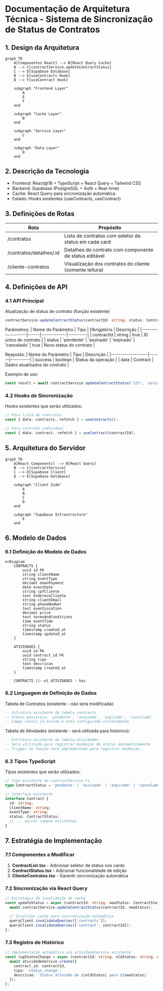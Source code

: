 # Documentação de Arquitetura Técnica - Sistema de Sincronização de Status de Contratos

## 1. Design da Arquitetura

```mermaid
graph TD
    A[Componentes React] --> B[React Query Cache]
    B --> C[contractService.updateContractStatus]
    C --> D[Supabase Database]
    B --> E[useContracts Hook]
    B --> F[useContract Hook]
    
    subgraph "Frontend Layer"
        A
        E
        F
    end
    
    subgraph "Cache Layer"
        B
    end
    
    subgraph "Service Layer"
        C
    end
    
    subgraph "Data Layer"
        D
    end
```

## 2. Descrição da Tecnologia
- Frontend: React@18 + TypeScript + React Query + Tailwind CSS
- Backend: Supabase (PostgreSQL + Auth + Real-time)
- Cache: React Query para sincronização automática
- Estado: Hooks existentes (useContracts, useContract)

## 3. Definições de Rotas
| Rota | Propósito |
|------|----------|
| /contratos | Lista de contratos com seletor de status em cada card |
| /contratos/detalhes/:id | Detalhes do contrato com componente de status editável |
| /cliente-contratos | Visualização dos contratos do cliente (somente leitura) |

## 4. Definições de API

### 4.1 API Principal

Atualização de status de contrato (função existente)
```typescript
contractService.updateContractStatus(contractId: string, status: ContractStatus)
```

Parâmetros:
| Nome do Parâmetro | Tipo | Obrigatório | Descrição |
|-------------------|------|-------------|----------|
| contractId | string | true | ID único do contrato |
| status | 'pendente' \| 'assinado' \| 'expirado' \| 'cancelado' | true | Novo status do contrato |

Resposta:
| Nome do Parâmetro | Tipo | Descrição |
|-------------------|------|----------|
| success | boolean | Status da operação |
| data | Contract | Dados atualizados do contrato |

Exemplo de uso:
```typescript
const result = await contractService.updateContractStatus('123', 'assinado');
```

### 4.2 Hooks de Sincronização

Hooks existentes que serão utilizados:
```typescript
// Para lista de contratos
const { data: contracts, refetch } = useContracts();

// Para contrato individual
const { data: contract, refetch } = useContract(contractId);
```

## 5. Arquitetura do Servidor
```mermaid
graph TD
    A[React Components] --> B[React Query]
    B --> C[contractService]
    C --> D[Supabase Client]
    D --> E[Supabase Database]
    
    subgraph "Client Side"
        A
        B
        C
        D
    end
    
    subgraph "Supabase Infrastructure"
        E
    end
```

## 6. Modelo de Dados

### 6.1 Definição do Modelo de Dados
```mermaid
erDiagram
    CONTRACTS {
        uuid id PK
        string clientName
        string eventType
        decimal downPayment
        date eventDate
        string cpfCliente
        text enderecoCliente
        string clientEmail
        string phoneNumber
        text eventLocation
        decimal price
        text termsAndConditions
        time eventTime
        string status
        timestamp created_at
        timestamp updated_at
    }
    
    ATIVIDADES {
        uuid id PK
        uuid contract_id FK
        string tipo
        text descricao
        timestamp created_at
    }
    
    CONTRACTS ||--o{ ATIVIDADES : has
```

### 6.2 Linguagem de Definição de Dados

Tabela de Contratos (existente - não será modificada):
```sql
-- Estrutura existente da tabela contracts
-- Status possíveis: 'pendente', 'assinado', 'expirado', 'cancelado'
-- Campo status já existe e está configurado corretamente
```

Tabela de Atividades (existente - será utilizada para histórico):
```sql
-- Estrutura existente da tabela atividades
-- Será utilizada para registrar mudanças de status automaticamente
-- Trigger ou função será implementada para registrar mudanças
```

### 6.3 Tipos TypeScript

Tipos existentes que serão utilizados:
```typescript
// Tipo existente em contractService.ts
type ContractStatus = 'pendente' | 'assinado' | 'expirado' | 'cancelado';

// Interface existente
interface Contract {
  id: string;
  clientName: string;
  eventType: string;
  status: ContractStatus;
  // ... outros campos existentes
}
```

## 7. Estratégia de Implementação

### 7.1 Componentes a Modificar
1. **ContractList.tsx** - Adicionar seletor de status nos cards
2. **ContractStatus.tsx** - Adicionar funcionalidade de edição
3. **ClienteContratos.tsx** - Garantir sincronização automática

### 7.2 Sincronização via React Query
```typescript
// Estratégia de invalidação de cache
const updateStatus = async (contractId: string, newStatus: ContractStatus) => {
  await contractService.updateContractStatus(contractId, newStatus);
  
  // Invalidar cache para sincronização automática
  queryClient.invalidateQueries(['contracts']);
  queryClient.invalidateQueries(['contract', contractId]);
};
```

### 7.3 Registro de Histórico
```typescript
// Implementação automática via atividadeService existente
const logStatusChange = async (contractId: string, oldStatus: string, newStatus: string) => {
  await atividadeService.create({
    contract_id: contractId,
    tipo: 'status_change',
    descricao: `Status alterado de ${oldStatus} para ${newStatus}`
  });
};
```